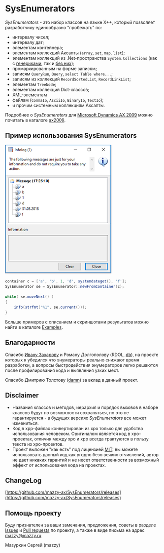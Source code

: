 # SysEnumerators

*SysEnumerators* - это набор классов на языке X++, который позволяет разработчику единообразно "пробежать" по:

* интервалу чисел;
* интервалу дат;
* элементам контейнера;
* элементам коллекций Аксапты (`array`, `set`, `map`, `list`);
* элементам коллекций из .Net-пространства `System.Collections` (как с [генериками](https://msdn.microsoft.com/library/system.collections.generic.aspx), так и [без них](https://msdn.microsoft.com/ru-ru/library/system.collections.aspx));
* промаркированным на форме записям;
* записям `QueryRun`, `Query`, `select Table where...`;
* записям из коллекций `RecordSortedList`, `RecordLinkList`;
* элементам `TreeNode`;
* элементам коллекций Dict-классов;
* XML-элементам
* файлам (`CommaIo`, `AsciiIo`, `BinaryIo`, `TextIo`);
* и прочим системным коллекциям Аксапты.

Подробнее о *SysEnumerators* для [Microsoft Dynamics AX 2009](/ax2009) можно почитать в каталоге [ax2009](/ax2009).

## Пример использования SysEnumerators

![SysEnumeratorExample03_Container](ax2009/Media/example03.png)

```java
container c = ['a', 'b', 1, 'd', systemdateget(), 'f'];
SysEnumerator se = SysEnumerator::newFromContainer(c);

while( se.moveNext() )
{
    info(strfmt("%1", se.current()));
}
```

Больше примеров с описанием и скриншотами результатов можно найти в каталоге [Examples](ax2009/Src/Examples).

## Благодарности

Спасибо [Ивану Захарову](ivan@zakharov.com) и Роману Долгополову (RDOL, [db](https://axforum.info/forums/member.php?u=2836)), на проекте которых я убедился что энумераторы реально снижают время разработки, а вопросы быстродействия энумераторов легко решаются после профилирования кода и выявления узких мест.

Спасибо Дмитрию Толстову ([damn](https://axforum.info/forums/member.php?u=1465)) за вклад в данный проект.

## Disclaimer

* Названия классов и методов, иерархия и порядок вызовов в наборе классов  будут по возможности сохраняться, но это не гарантируется - в будущих версиях *SysEnumerators* все может измениться.
* Код в xpp-файлах конвертирован из xpo только для удобства использования человеком.  Оригиналом является код в xpo-проектах, отличия между xpo и xpp всегда трактуются в пользу текста из xpo-проектов.
* Проект выложен "как есть" под лицензией [MIT](LICENSE): вы можете использовать данный код как угодно безо всяких отчислений, автор не дает никаких гарантий и не несет ответственности за возможный эффект от использования кода на проектах.

## ChangeLog

[https://github.com/mazzy-ax/SysEnumerators/releases](https://github.com/mazzy-ax/SysEnumerators/releases)

## Помощь проекту

Буду признателен за ваши замечания, предложения, советы в разделе [Issues](https://github.com/mazzy-ax/SysEnumerators/issues) и [Pull requests](https://github.com/mazzy-ax/SysEnumerators/pulls) по проекту, а также в виде письма на адрес [mazzy@mazzy.ru](mailto:mazzy@mazzy.ru)

Мазуркин Сергей (mazzy)